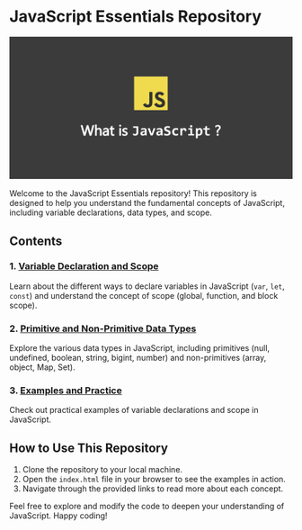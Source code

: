 # JavaScript Essentials Repository

![JavaScript Logo](./assets/js-page.png)

Welcome to the JavaScript Essentials repository! This repository is designed to help you understand the fundamental concepts of JavaScript, including variable declarations, data types, and scope.

## Contents

### 1. [Variable Declaration and Scope](./declaration/README.md)
Learn about the different ways to declare variables in JavaScript (`var`, `let`, `const`) and understand the concept of scope (global, function, and block scope).

### 2. [Primitive and Non-Primitive Data Types](./data-structure/data-structure.js)
Explore the various data types in JavaScript, including primitives (null, undefined, boolean, string, bigint, number) and non-primitives (array, object, Map, Set).

### 3. [Examples and Practice](./declaration/declaration.js)
Check out practical examples of variable declarations and scope in JavaScript.

## How to Use This Repository

1. Clone the repository to your local machine.
2. Open the `index.html` file in your browser to see the examples in action.
3. Navigate through the provided links to read more about each concept.

Feel free to explore and modify the code to deepen your understanding of JavaScript. Happy coding!
